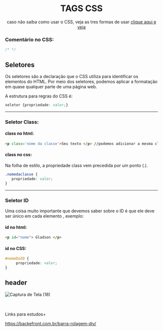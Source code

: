 <div align="center">
   <h1> TAGS CSS </h1>
<p> caso não saiba como usar o CSS, veja as tres formas de usar <a href="comoAdicionarCSS.md"> clique aqui e veja </a> </p> </div>

### Comentário no CSS: 
~~~css
/* */
~~~

## Seletores

Os seletores são a declaração que o CSS utiliza para identificar os elementos do HTML. Por meio dos seletores, podemos aplicar a formatação em quase qualquer parte de uma página web.

A estrutura para regras do CSS é:

~~~css
seletor {propriedade: valor;}
~~~

<hr>

### Seletor Class:

#### class no html:

~~~html
<p class='nome da classe'>Seu texto </p> //podemos adicionar a mesma class em vários elementos!
~~~

#### class no css:
Na folha de estilo, a propriedade class vem precedida por um ponto (.).

~~~css
.nomedaclasse { 
   propriedade: valor;
}
~~~

<hr>

### Seletor ID
Uma coisa muito importante que devemos saber sobre o ID é que ele deve ser único em cada elemento , exemplo:

#### id no html:

~~~html
<p id="nome"> Gladson </p>
~~~

#### id no CSS:
~~~css
#nomeDoID {
     propriedade: valor;
}
~~~

## header

![Captura de Tela (18)](https://user-images.githubusercontent.com/99969693/206040803-dbbf88c6-d451-4d6d-955f-b9b911bdb0ca.png)




<br><br>Links para estudos+

https://backefront.com.br/barra-rolagem-div/
